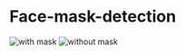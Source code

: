 # Face-mask-detection

![with mask](https://user-images.githubusercontent.com/83495853/204353323-a20df766-f647-4b64-83b7-9a7e4c2c7cbc.PNG) ![without mask](https://user-images.githubusercontent.com/83495853/204353519-7f7b874c-444c-4d60-b398-f03e55c9a368.PNG)

